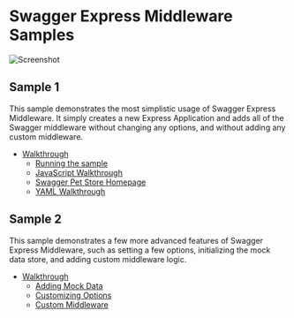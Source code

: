 Swagger Express Middleware Samples
============================

![Screenshot](https://github.com/BigstickCarpet/swagger-express-middleware/blob/master/docs/img/samples.png)

Sample 1
--------------------------
This sample demonstrates the most simplistic usage of Swagger Express Middleware. It simply creates a new Express Application and adds all of the Swagger middleware without changing any options, and without adding any custom middleware.

* [Walkthrough](https://github.com/BigstickCarpet/swagger-express-middleware/blob/master/docs/samples/walkthrough1.md)
    + [Running the sample](https://github.com/BigstickCarpet/swagger-express-middleware/blob/master/docs/samples/running.md)
    + [JavaScript Walkthrough](https://github.com/BigstickCarpet/swagger-express-middleware/blob/master/docs/samples/javascript.md)
    + [Swagger Pet Store Homepage](https://github.com/BigstickCarpet/swagger-express-middleware/blob/master/docs/samples/html.md)
    + [YAML Walkthrough](https://github.com/BigstickCarpet/swagger-express-middleware/blob/master/docs/samples/yaml.md)



Sample 2
--------------------------
This sample demonstrates a few more advanced features of Swagger Express Middleware, such as setting a few options, initializing the mock data store, and adding custom middleware logic.

* [Walkthrough](https://github.com/BigstickCarpet/swagger-express-middleware/blob/master/docs/samples/walkthrough2.md)
    + [Adding Mock Data](https://github.com/BigstickCarpet/swagger-express-middleware/blob/master/docs/samples/walkthrough2.md#mock-data)
    + [Customizing Options](https://github.com/BigstickCarpet/swagger-express-middleware/blob/master/docs/samples/walkthrough2.md#customizing-options)
    + [Custom Middleware](https://github.com/BigstickCarpet/swagger-express-middleware/blob/master/docs/samples/walkthrough2.md#custom-middleware)

